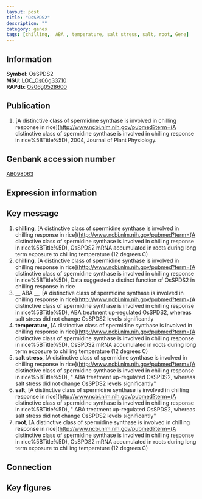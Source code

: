 ```yaml
---
layout: post
title: "OsSPDS2"
description: ""
category: genes
tags: [chilling,  ABA , temperature, salt stress, salt, root, Gene]
---
```


## Information
__Symbol__: OsSPDS2  
__MSU__: [LOC_Os06g33710](http://rice.plantbiology.msu.edu/cgi-bin/ORF_infopage.cgi?orf=LOC_Os06g33710)  
__RAPdb__: [Os06g0528600](http://rapdb.dna.affrc.go.jp/viewer/gbrowse_details/irgsp1?name=Os06g0528600)  

## Publication
1. [A distinctive class of spermidine synthase is involved in chilling response in rice](http://www.ncbi.nlm.nih.gov/pubmed?term=(A distinctive class of spermidine synthase is involved in chilling response in rice%5BTitle%5D), 2004, Journal of Plant Physiology.

## Genbank accession number
[AB098063](http://www.ncbi.nlm.nih.gov/nuccore/AB098063)

## Expression information

## Key message
1. __chilling__, [A distinctive class of spermidine synthase is involved in chilling response in rice](http://www.ncbi.nlm.nih.gov/pubmed?term=(A distinctive class of spermidine synthase is involved in chilling response in rice%5BTitle%5D),  OsSPDS2 mRNA accumulated in roots during long term exposure to chilling temperature (12 degrees C)
2. __chilling__, [A distinctive class of spermidine synthase is involved in chilling response in rice](http://www.ncbi.nlm.nih.gov/pubmed?term=(A distinctive class of spermidine synthase is involved in chilling response in rice%5BTitle%5D),  Data suggested a distinct function of OsSPDS2 in chilling response in rice
3. __ ABA __, [A distinctive class of spermidine synthase is involved in chilling response in rice](http://www.ncbi.nlm.nih.gov/pubmed?term=(A distinctive class of spermidine synthase is involved in chilling response in rice%5BTitle%5D),  ABA treatment up-regulated OsSPDS2, whereas salt stress did not change OsSPDS2 levels significantly
4. __temperature__, [A distinctive class of spermidine synthase is involved in chilling response in rice](http://www.ncbi.nlm.nih.gov/pubmed?term=(A distinctive class of spermidine synthase is involved in chilling response in rice%5BTitle%5D),  OsSPDS2 mRNA accumulated in roots during long term exposure to chilling temperature (12 degrees C)
5. __salt stress__, [A distinctive class of spermidine synthase is involved in chilling response in rice](http://www.ncbi.nlm.nih.gov/pubmed?term=(A distinctive class of spermidine synthase is involved in chilling response in rice%5BTitle%5D), " ABA treatment up-regulated OsSPDS2, whereas salt stress did not change OsSPDS2 levels significantly"
6. __salt__, [A distinctive class of spermidine synthase is involved in chilling response in rice](http://www.ncbi.nlm.nih.gov/pubmed?term=(A distinctive class of spermidine synthase is involved in chilling response in rice%5BTitle%5D), " ABA treatment up-regulated OsSPDS2, whereas salt stress did not change OsSPDS2 levels significantly"
7. __root__, [A distinctive class of spermidine synthase is involved in chilling response in rice](http://www.ncbi.nlm.nih.gov/pubmed?term=(A distinctive class of spermidine synthase is involved in chilling response in rice%5BTitle%5D),  OsSPDS2 mRNA accumulated in roots during long term exposure to chilling temperature (12 degrees C)

## Connection

## Key figures


